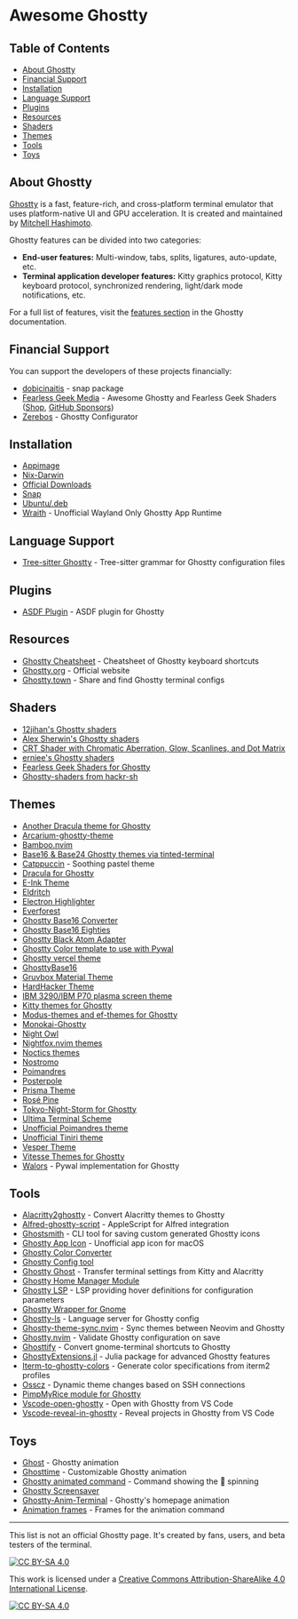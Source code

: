 # Awesome Ghostty

## Table of Contents
* [About Ghostty](#about-ghostty)
* [Financial Support](#financial-support)
* [Installation](#installation)
* [Language Support](#language-support)
* [Plugins](#plugins)
* [Resources](#resources)
* [Shaders](#shaders)
* [Themes](#themes)
* [Tools](#tools)
* [Toys](#toys)

## About Ghostty
[Ghostty](https://ghostty.org/) is a fast, feature-rich, and cross-platform terminal emulator that uses platform-native UI and GPU acceleration. It is created and maintained by [Mitchell Hashimoto](https://github.com/mitchellh).

Ghostty features can be divided into two categories:
- **End-user features:** Multi-window, tabs, splits, ligatures, auto-update, etc.
- **Terminal application developer features:** Kitty graphics protocol, Kitty keyboard protocol, synchronized rendering, light/dark mode notifications, etc.

For a full list of features, visit the [features section](https://ghostty.org/docs/features) in the Ghostty documentation.

## Financial Support
You can support the developers of these projects financially:
* [dobicinaitis](https://github.com/sponsors/dobicinaitis) - snap package
* [Fearless Geek Media](https://ko-fi.com/fearlessgeekmedia) - Awesome Ghostty and Fearless Geek Shaders ([Shop](https://fearlessgeekmedia.creator-spring.com/), [GitHub Sponsors](https://github.com/sponsors/fearlessgeekmedia))
* [Zerebos](https://github.com/sponsors/zerebos) - Ghostty Configurator

## Installation
* [Appimage](https://github.com/psadi/ghostty-appimage)
* [Nix-Darwin](https://github.com/kbwhodat/ghostty-nix-darwin)
* [Official Downloads](https://ghostty.org/download)
* [Snap](https://snapcraft.io/ghostty)
* [Ubuntu/.deb](https://github.com/mkasberg/ghostty-ubuntu)
* [Wraith](https://github.com/gabydd/wraith) - Unofficial Wayland Only Ghostty App Runtime
  
## Language Support
* [Tree-sitter Ghostty](https://github.com/bezhermoso/tree-sitter-ghostty) - Tree-sitter grammar for Ghostty configuration files

## Plugins
* [ASDF Plugin](https://github.com/ilvez/asdf-ghostty) - ASDF plugin for Ghostty

## Resources
* [Ghostty Cheatsheet](https://github.com/conlonj25/ghostty-cheatsheet) - Cheatsheet of Ghostty keyboard shortcuts
* [Ghostty.org](https://ghostty.org) - Official website
* [Ghostty.town](https://ghostty.town) - Share and find Ghostty terminal configs

## Shaders
* [12jihan's Ghostty shaders](https://github.com/12jihan/ghostty_shaders)
* [Alex Sherwin's Ghostty shaders](https://github.com/alex-sherwin/my-ghostty-shaders)
* [CRT Shader with Chromatic Aberration, Glow, Scanlines, and Dot Matrix](https://github.com/luiscarlospando/crt-shader-with-chromatic-aberration-glow-scanlines-dot-matrix)
* [erniee's Ghostty shaders](https://github.com/erniee/gshaders)
* [Fearless Geek Shaders for Ghostty](https://github.com/fearlessgeekmedia/Fearless-Geek-Shaders-for-Ghostty)
* [Ghostty-shaders from hackr-sh](https://github.com/hackr-sh/ghostty-shaders)

## Themes
* [Another Dracula theme for Ghostty](https://github.com/dal-liu/ghostty-dracula)
* [Arcarium-ghostty-theme](https://github.com/daniellmiranda/arcarium-ghostty-theme)
* [Bamboo.nvim](https://github.com/ribru17/bamboo.nvim/tree/master/extras/ghostty)
* [Base16 & Base24 Ghostty themes via tinted-terminal](https://github.com/tinted-terminal/tinted-terminal)
* [Catppuccin](https://github.com/catppuccin/ghostty) - Soothing pastel theme
* [Dracula for Ghostty](https://github.com/MohamedElashri/ghostty-dracula)
* [E-Ink Theme](https://github.com/alexxGmZ/e-ink.ghostty)
* [Eldritch](https://github.com/eldritch-theme/ghostty)
* [Electron Highlighter](https://github.com/electron-highlighter/ghostty)
* [Everforest](https://github.com/jrswab/ghostty-everforest)
* [Ghostty Base16 Converter](https://github.com/l0go/ghostty-base16-converter)
* [Ghostty Base16 Eighties](https://github.com/troyanov/ghostty-base16-eighties)
* [Ghostty Black Atom Adapter](https://github.com/black-atom-industries/ghostty)
* [Ghostty Color template to use with Pywal](https://gist.github.com/strlrd-29/c7dfed495d194fabc077956d7919c470)
* [Ghostty vercel theme](https://github.com/chungweileong94/ghostty-vercel-theme)
* [GhosttyBase16](https://github.com/RGBCube/GhosttyBase16)
* [Gruvbox Material Theme](https://github.com/dot-1q/gruvbox-material-ghostty)
* [HardHacker Theme](https://github.com/stevebosworth/hardhacker-ghostty)
* [IBM 3290/IBM P70 plasma screen theme](https://github.com/alphaaleph/ghostty-ibm3290)
* [Kitty themes for Ghostty](https://github.com/hroi/ghostty-themes)
* [Modus-themes and ef-themes for Ghostty](https://github.com/anhsirk0/ghostty-themes)
* [Monokai-Ghostty](https://github.com/Kirlovon/monokai-ghostty)
* [Night Owl](https://github.com/ssong/night-owl-ghostty-theme)
* [Nightfox.nvim themes](https://github.com/EdenEast/nightfox.nvim/)
* [Noctics themes](https://github.com/EastSun5566/ghostty-noctis-themes)
* [Nostromo](https://github.com/Nostromo-UI/nostromo.ghostty)
* [Poimandres](https://github.com/lorrehuggan/ghostty_poimandres_theme)
* [Posterpole](https://github.com/posterpole/ghostty)
* [Prisma Theme](https://github.com/gniting/prisma-ghostty-theme)
* [Rosé Pine](https://github.com/rose-pine/ghostty)
* [Tokyo-Night-Storm for Ghostty](https://github.com/wyattgill9/dotfiles/blob/main/arch-conf/ghostty/themes/tokyo)
* [Ultima Terminal Scheme](https://github.com/egorlem/ultima.terminals-scheme/tree/main/ghostty)
* [Unofficial Poimandres theme](https://github.com/LucidMach/poimandres-ghostty)
* [Unofficial Tiniri theme](https://github.com/MohamedElashri/ghostty-tiniri)
* [Vesper Theme](https://github.com/beingfranklin/vesper-ghostty)
* [Vitesse Themes for Ghostty](https://github.com/hamlim/vitesse-ghostty-theme)
* [Walors](https://github.com/sudoshan/walors) - Pywal implementation for Ghostty

## Tools
* [Alacritty2ghostty](https://github.com/AlphaTechnolog/alacritty2ghostty) - Convert Alacritty themes to Ghostty
* [Alfred-ghostty-script](https://github.com/zeitlings/alfred-ghostty-script) - AppleScript for Alfred integration
* [Ghostsmith](https://github.com/vandorsx/ghostsmith) - CLI tool for saving custom generated Ghostty icons
* [Ghostty App Icon](https://github.com/lukejanicke/ghostty-app-icon) - Unofficial app icon for macOS
* [Ghostty Color Converter](https://github.com/almonk/ghostty-color-converter)
* [Ghostty Config tool](https://ghostty.zerebos.com/)
* [Ghostty Ghost](https://github.com/gambithunt/ghostty-ghost) - Transfer terminal settings from Kitty and Alacritty
* [Ghostty Home Manager Module](https://github.com/clo4/ghostty-hm-module)
* [Ghostty LSP](https://github.com/matthewmturner/ghostty-lsp) - LSP providing hover definitions for configuration parameters
* [Ghostty Wrapper for Gnome](https://github.com/lucas-yotsui/Ghostty-Wrapper-for-Gnome)
* [Ghostty-ls](https://github.com/MKindberg/ghostty-ls) - Language server for Ghostty config
* [Ghostty-theme-sync.nvim](https://github.com/landerson02/ghostty-theme-sync.nvim) - Sync themes between Neovim and Ghostty
* [Ghostty.nvim](https://github.com/isak102/ghostty.nvim) - Validate Ghostty configuration on save
* [Ghosttify](https://github.com/natibek/ghosttify) - Convert gnome-terminal shortcuts to Ghostty
* [GhosttyExtensions.jl](https://github.com/piechologist/GhosttyExtensions.jl) - Julia package for advanced Ghostty features
* [Iterm-to-ghostty-colors](https://github.com/richscott/iterm-to-ghostty-colors) - Generate color specifications from iterm2 profiles
* [Osscz](https://github.com/kontza/osscz) - Dynamic theme changes based on SSH connections
* [PimpMyRice module for Ghostty](https://github.com/pimpmyrice-modules/ghostty)
* [Vscode-open-ghostty](https://github.com/im7daniel/vscode-open-ghostty) - Open with Ghostty from VS Code
* [Vscode-reveal-in-ghostty](https://github.com/sapegin/vscode-reveal-in-ghostty) - Reveal projects in Ghostty from VS Code

## Toys
* [Ghost](https://github.com/theMackabu/ghost) - Ghostty animation
* [Ghosttime](https://github.com/SohelIslamImran/ghosttime) - Customizable Ghostty animation
* [Ghostty animated command](https://github.com/lukeshere/ghostty-animation-command) - Command showing the 👻 spinning
* [Ghostty Screensaver](https://github.com/initor/ghostty-screensaver)
* [Ghostty-Anim-Terminal](https://github.com/Feror-BotMaker/Ghostty-Anim-Terminal) - Ghostty's homepage animation
* [Animation frames](https://github.com/Ayomided/go-ghostty/tree/main/home/animation_frames) - Frames for the animation command

---

This list is not an official Ghostty page. It's created by fans, users, and beta testers of the terminal.

[![CC BY-SA 4.0][cc-by-sa-shield]][cc-by-sa]

This work is licensed under a
[Creative Commons Attribution-ShareAlike 4.0 International License][cc-by-sa].

[![CC BY-SA 4.0][cc-by-sa-image]][cc-by-sa]

[cc-by-sa]: http://creativecommons.org/licenses/by-sa/4.0/
[cc-by-sa-image]: https://licensebuttons.net/l/by-sa/4.0/88x31.png
[cc-by-sa-shield]: https://img.shields.io/badge/License-CC%20BY--SA%204.0-lightgrey.svg
